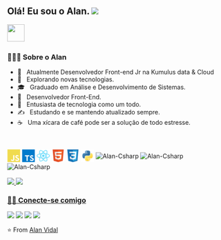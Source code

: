 <h2> Olá! Eu sou o Alan. <img src="https://github.com/souvikguria98/souvikguria98/blob/master/Hi.gif" width="25"></h2>
<img src="https://cdn.countryflags.com/thumbs/brazil/flag-round-250.png" width="40" height="40">
 

<h3> 👨🏻‍💻 Sobre o Alan </h3>

- 🔭 &nbsp; Atualmente Desenvolvedor Front-end Jr na Kumulus data & Cloud
- 🤔 &nbsp; Explorando novas tecnologias.
- 🎓 &nbsp; Graduado em Análise e Desenvolvimento de Sistemas.
- 💼 &nbsp; Desenvolvedor Front-End.
- 🌱 &nbsp; Entusiasta de tecnologia como um todo.
- ✍️ &nbsp; Estudando e se mantendo atualizado sempre.
- ☕ &nbsp; Uma xícara de café pode ser a solução de todo estresse. 

<!--<h3>🛠 Skills</h3>

- 💻 &nbsp; JavaScript | Node.Js | Typescript 
- 🌐 &nbsp; HTML5 | CSS3 | React.js | Ant Design
- 🛢 &nbsp; MySql | MongoDB
- 🔧 &nbsp; Visual Studio Code | Git
-->
<br>

<div style="display: inline_block"><br>
  <img align="center" alt="Alan-Js" height="6%" width="6%" src="https://raw.githubusercontent.com/devicons/devicon/master/icons/javascript/javascript-plain.svg">
  <img align="center" alt="Alan-Ts" height="6%" width="6%" src="https://raw.githubusercontent.com/devicons/devicon/master/icons/typescript/typescript-plain.svg">
  <img align="center" alt="Alan-React" height="6%" width="6%" src="https://raw.githubusercontent.com/devicons/devicon/master/icons/react/react-original.svg">
  <img align="center" alt="Alan-HTML" height="6%" width="6%" src="https://raw.githubusercontent.com/devicons/devicon/master/icons/html5/html5-original.svg">
  <img align="center" alt="Alan-CSS" height="6%" width="6%" src="https://raw.githubusercontent.com/devicons/devicon/master/icons/css3/css3-original.svg">
  <img align="center" alt="Alan-Python" height="6%" width="6%" src="https://raw.githubusercontent.com/devicons/devicon/master/icons/python/python-original.svg">
  <img align="center" alt="Alan-Csharp" height="6%" width="6%" src="https://cdn.worldvectorlogo.com/logos/mongodb-icon-1.svg">
  <img align="center" alt="Alan-Csharp" height="6%" width="6%" src="https://cdn.worldvectorlogo.com/logos/mysql-3.svg">
  <img align="center" alt="Alan-Csharp" height="6%" width="6%" src="https://cdn.worldvectorlogo.com/logos/storybook-1.svg">
</div>
<br>

<div>
  <a href="https://github.com/AlanVidalll">
  <img height="180em"  src="https://github-readme-stats.vercel.app/api?username=AlanVidalll&show_icons=true&theme=midnight-purple&include_all_commits=true&count_private=true"/>
  <img height="180em"  src="https://github-readme-stats.vercel.app/api/top-langs/?username=AlanVidalll&layout=compact&langs_count=7&theme=midnight-purple"/>
</div>
 
 

<!--<img align="center" src="https://github-readme-stats.vercel.app/api?username=AlanVidalll&include_all_commits=true&count_private=true&show_icons=true&line_height=20&title_color=7A7ADB&icon_color=2234AE&text_color=D3D3D3&bg_color=0,000000,130F40" alt="AlanVidalll Github Stats"/>

[![Top Langs](https://github-readme-stats.vercel.app/api/top-langs/?username=AlanVidalll&layout=compact&text_color=daf7dc&bg_color=151515)](https://github.com/devSouvik/github-readme-stats)-->


<h3> 🤝🏻 Conecte-se comigo </h3>

<div> 
  <a href="https://www.instagram.com/alan_vidalll/" target="_blank"><img src="https://img.shields.io/badge/-Instagram-%23E4405F?style=for-the-badge&logo=instagram&logoColor=white" target="_blank"></a>
  <a href = "mailto:alanfonseca7812@gmail.com"><img src="https://img.shields.io/badge/Gmail-D14836?style=for-the-badge&logo=gmail&logoColor=white" target="_blank"></a>
  <a href="https://www.linkedin.com/in/alanvidalll/" target="_blank"><img src="https://img.shields.io/badge/-LinkedIn-%230077B5?style=for-the-badge&logo=linkedin&logoColor=white" target="_blank"></a>
 <a href="https://www.facebook.com/alanvidalll" target="_blank"><img src="https://img.shields.io/badge/Facebook-1877F2?style=for-the-badge&logo=facebook&logoColor=white" target="_blank"></a> 
</div>

<!--<p align="center">
&nbsp; <a href="https://www.facebook.com/alanvidalll/" target="_blank" rel="noopener noreferrer"><img src="https://img.icons8.com/plasticine/100/000000/facebook.png" width="50" /></a>  
&nbsp; <a href="https://www.instagram.com/alan_vidalll/" target="_blank" rel="noopener noreferrer"><img src="https://img.icons8.com/plasticine/100/000000/instagram-new.png" width="50" /></a>  
&nbsp; <a href="https://www.linkedin.com/in/alanvidalll/" target="_blank" rel="noopener noreferrer"><img src="https://img.icons8.com/plasticine/100/000000/linkedin.png" width="50" /></a>
&nbsp; <a href="mailto:alanfonseca7812@gmail.com" target="_blank" rel="noopener noreferrer"><img src="https://img.icons8.com/plasticine/100/000000/gmail.png"  width="50" /></a>
</p>-->

⭐️ From [Alan Vidal](https://github.com/AlanVidalll)
 <!---
 https://github.com/anuraghazra/github-readme-stats  link theme stats
-->
 
